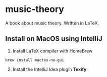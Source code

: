 # music-theory
A book about music theory. Written in LaTeX.

## Install on MacOS using IntelliJ

1. Install LaTeX compiler with HomeBrew
```
brew install mactex-no-gui
```
2. Install the IntelliJ Idea plugin **Texify**


